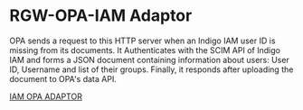 # RGW-OPA-IAM Adaptor

OPA sends a request to this HTTP server when an Indigo IAM user ID is missing from its documents. It Authenticates with the SCIM API of Indigo IAM and forms a JSON document containing information about users: User ID, Username and list of their groups. Finally, it responds after uploading the document to OPA's data API.

[IAM OPA ADAPTOR](../docs/images/rgw-opa-adaptor.png)

